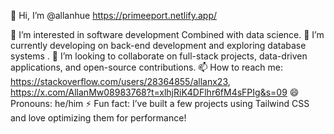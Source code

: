 

👋 Hi, I’m @allanhue   https://primeeport.netlify.app/

👀 I’m interested in software development Combined with data science.
🌱 I’m currently developing on  back-end development and exploring database systems .
💞️ I’m looking to collaborate on full-stack projects, data-driven applications, and open-source contributions.
📫 How to reach me: https://stackoverflow.com/users/28364855/allanx23, https://x.com/AllanMw08983768?t=xlhjRiK4DFlhr6fM4sFPIg&s=09
😄 Pronouns: he/him
⚡ Fun fact: I’ve built a few projects using Tailwind CSS and love optimizing them for performance!
